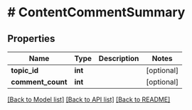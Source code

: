 # # ContentCommentSummary

## Properties

Name | Type | Description | Notes
------------ | ------------- | ------------- | -------------
**topic_id** | **int** |  | [optional]
**comment_count** | **int** |  | [optional]

[[Back to Model list]](../../README.md#models) [[Back to API list]](../../README.md#endpoints) [[Back to README]](../../README.md)
